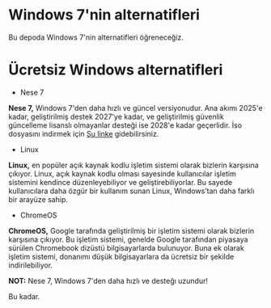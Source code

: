 # Windows 7'nin alternatifleri
Bu depoda Windows 7'nin alternatifleri öğreneceğiz. 
# Ücretsiz Windows alternatifleri
- Nese 7

**Nese 7,** Windows 7'den daha hızlı ve güncel versiyonudur. Ana akımı 2025'e kadar, geliştirilmiş destek 2027'ye kadar, ve geliştirilmiş güvenlik güncelleme lisanslı olmayanlar desteği ise 2028'e kadar geçerlidir. İso dosyasını indirmek için [Şu linke](https://archive.org/details/software?tab=collection&query=nese+7) gidebilirsiniz.
- Linux

**Linux,** en popüler açık kaynak kodlu işletim sistemi olarak bizlerin karşısına çıkıyor. Linux, açık kaynak kodlu olması sayesinde kullanıcılar işletim sistemini kendince düzenleyebiliyor ve geliştirebiliyorlar. Bu sayede kullanıcılara daha özgür bir kullanım sunan Linux, Windows’tan daha farklı bir arayüze sahip.
- ChromeOS

**ChromeOS,** Google tarafında geliştirilmiş bir işletim sistemi olarak bizlerin karşısına çıkıyor. Bu işletim sistemi, genelde Google tarafından piyasaya sürülen Chromebook dizüstü bilgisayarlarda bulunuyor. Buna ek olarak işletim sistemi, donanımı düşük bilgisayarlara da ücretsiz bir şekilde indirilebiliyor.

**NOT:** Nese 7, Windows 7'den daha hızlı ve desteğı uzundur!

Bu kadar.

